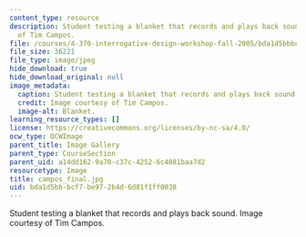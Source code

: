 ```yaml
---
content_type: resource
description: Student testing a blanket that records and plays back sound. Image courtesy
  of Tim Campos.
file: /courses/4-370-interrogative-design-workshop-fall-2005/bda1d5bbbcf7be972b4d6d81f1ff0038_campos_final.jpg
file_size: 36221
file_type: image/jpeg
hide_download: true
hide_download_original: null
image_metadata:
  caption: Student testing a blanket that records and plays back sound.
  credit: Image courtesy of Tim Campos.
  image-alt: Blanket.
learning_resource_types: []
license: https://creativecommons.org/licenses/by-nc-sa/4.0/
ocw_type: OCWImage
parent_title: Image Gallery
parent_type: CourseSection
parent_uid: a14dd162-9a70-c37c-4252-6c4081baa7d2
resourcetype: Image
title: campos_final.jpg
uid: bda1d5bb-bcf7-be97-2b4d-6d81f1ff0038
---
```

Student testing a blanket that records and plays back sound. Image courtesy of Tim Campos.